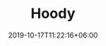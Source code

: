 ---
title: "Hoody"
date: 2019-10-17T11:22:16+06:00
draft: false
description : "this is a meta description"
---
